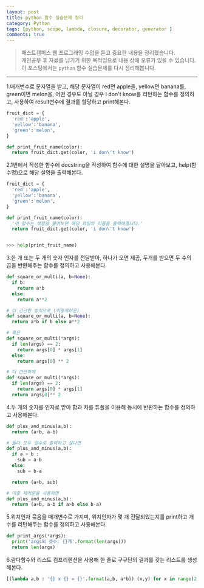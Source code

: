 ```yaml
---
layout: post
title: python 함수 실습문제 정리
category: Python
tags: [python, scope, lambda, closure, decorator, generator ]
comments: true
---
```


> 패스트캠퍼스 웹 프로그래밍 수업을 듣고 중요한 내용을 정리했습니다.     
개인공부 후 자료를 남기기 위한 목적임으로 내용 상에 오류가 있을 수 있습니다.      
> 이 포스팅에서는 `python` 함수 실습문제를 다시 정리해봅니다.

<hr>

1.매개변수로 문자열을 받고, 해당 문자열이 red면 apple을, yellow면 banana를, green이면 melon을, 어떤 경우도 아닐 경우 I don't know를 리턴하는 함수를 정의하고, 사용하여 result변수에 결과를 할당하고 print해본다.

```python
fruit_dict = {
  'red':'apple',
  'yellow':'banana',
  'green':'melon',
}

def print_fruit_name(color):
  return fruit_dict.get(color, 'i don\'t know')
```

2.1번에서 작성한 함수에 docstring을 작성하여 함수에 대한 설명을 달아보고, help(함수명)으로 해당 설명을 출력해본다.

```python
fruit_dict = {
  'red':'apple',
  'yellow':'banana',
  'green':'melon',
}

def print_fruit_name(color):
  '이 함수는 색깔을 물어보면 해당 과일의 이름을 출력해줍니다.'
  return fruit_dict.get(color, 'i don\'t know')


>>> help(print_fruit_name)
```


3.한 개 또는 두 개의 숫자 인자를 전달받아, 하나가 오면 제곱, 두개를 받으면 두 수의 곱을 반환해주는 함수를 정의하고 사용해본다.

```python
def square_or_multi(a, b=None):
  if b:
    return a*b
  else:
    return a**2

# 더 간단한 방식으로 (이중제어문)
def square_or_multi(a, b=None):
  return a*b if b else a**2

# 혹은
def square_or_multi(*args):
  if len(args) == 2:
    return args[0] * args[1]
  else:
    return args[0] ** 2

# 더 간단하게
def square_or_multi(*args):
  if len(args) == 2:
    return args[0] * args[1]
  return args[0]** 2

```

4.두 개의 숫자를 인자로 받아 합과 차를 튜플을 이용해 동시에 반환하는 함수를 정의하고 사용해본다.

```python
def plus_and_minus(a,b):
  return (a+b, a-b)

# 둘다 모두 양수로 출력하고 싶다면
def plus_and_minus(a,b):
  if a > b :
    sub = a-b
  else:
    sub = b-a

  return (a+b, sub)

# 이중 제어문을 사용하면
def plus_and_minus(a,b):
  return (a+b, a-b if a>b else b-a)
```

5.위치인자 묶음을 매개변수로 가지며, 위치인자가 몇 개 전달되었는지를 print하고 개수를 리턴해주는 함수를 정의하고 사용해본다.

```python
def print_args(*args):
  print('args의 갯수: {}개'.format(len(args)))
  return len(args)

```

6.람다함수와 리스트 컴프리헨션을 사용해 한 줄로 구구단의 결과를 갖는 리스트를 생성해본다.

```python
[(lambda a,b : '{} x {} = {}'.format(a,b, a*b)) (x,y) for x in range(2,10) for y in range(1,10)]
```
